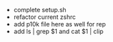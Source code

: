 - complete setup.sh
- refactor current zshrc
- add p10k file here as well for rep
- add ls | grep $1 and cat $1 | clip
